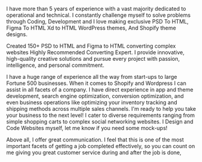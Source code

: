 I have more than 5 years of experience with a vast majority dedicated to operational and technical. I constantly challenge myself to solve problems through Coding, Development and I love making exclusive PSD To HTML, Figma To HTML Xd to HTML WordPress themes, And Shopify theme designs.

Created 150+ PSD to HTML and Figma to HTML converting complex websites Highly Recommended Converting Expert. I provide innovative, high-quality creative solutions and pursue every project with passion, intelligence, and personal commitment.

I have a huge range of experience all the way from start-ups to large Fortune 500 businesses. When it comes to Shopify and Wordpress I can assist in all facets of a company. I have direct experience in app and theme development, search engine optimization, conversion optimization, and even business operations like optimizing your inventory tracking and shipping methods across multiple sales channels. I'm ready to help you take your business to the next level! I cater to diverse requirements ranging from simple shopping carts to complex social networking websites. I Design and Code Websites myself, let me know if you need some mock-ups!

Above all, I offer great communication. I feel that this is one of the most important facets of getting a job completed effectively, so you can count on me giving you great customer service during and after the job is done,
